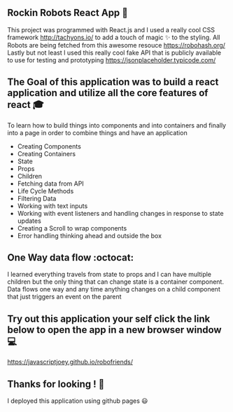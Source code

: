 ## Rockin Robots React App :iphone:
This project was programmed with React.js
and I used a really cool CSS framework http://tachyons.io/ to add a touch of magic :sparkles: to the styling.
 All Robots are being fetched from this awesome resouce https://robohash.org/  Lastly but not least I used this really cool fake API that is publicly available to
 use for testing and prototyping https://jsonplaceholder.typicode.com/

## The Goal of this application was to build a react application and utilize all the core features of react :mortar_board:
To learn how to build things into components and into containers and finally into a page in order to combine things and have an application 

- Creating Components
- Creating Containers
- State
- Props
- Children
- Fetching data from API 
- Life Cycle Methods 
- Filtering Data 
- Working with text inputs 
- Working with event listeners and handling changes in response to state updates
- Creating a Scroll to wrap components 
- Error handling thinking ahead and outside the box

## One Way data flow :octocat:
I learned everything travels from state to props and I can have multiple children but the only thing that can change state is a container component.
 Data flows one way and any time anything changes on a child component that just triggers an event on the parent

## Try out this application your self click the link below to open the app in a new browser window :computer: 

https://javascriptjoey.github.io/robofriends/

## Thanks for looking ! :eyes:
I deployed this application using github pages :smiley:

